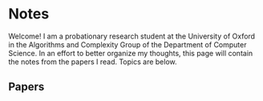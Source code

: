 # Notes

Welcome!  I am a probationary research student at the University of Oxford in the Algorithms and Complexity Group of the Department of Computer Science.  In an effort to better organize my thoughts, this page will contain the notes from the papers I read.  Topics are below.

## Papers

<img src="/tex/6d2c3a83a75d01b881f8ffb7aed192e5.svg?invert_in_darkmode&sanitize=true" align=middle width=13.105093649999997pt height=27.77565449999998pt/>
